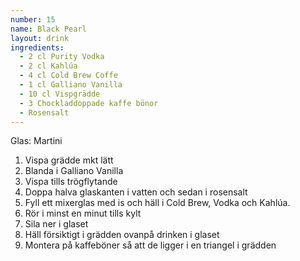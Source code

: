 ```yaml
---
number: 15
name: Black Pearl 
layout: drink
ingredients: 
  - 2 cl Purity Vodka 
  - 2 cl Kahlúa  
  - 4 cl Cold Brew Coffe 
  - 1 cl Galliano Vanilla
  - 10 cl Vispgrädde  
  - 3 Chockladdoppade kaffe bönor  
  - Rosensalt
---
```



Glas: Martini

1) Vispa grädde mkt lätt  
2) Blanda i Galliano Vanilla  
3) Vispa tills trögflytande  
4) Doppa halva glaskanten i vatten och sedan i rosensalt  
5) Fyll ett mixerglas med is och häll i Cold Brew, Vodka och Kahlúa.  
6) Rör i minst en  minut tills kylt  
7) Sila ner i glaset  
8) Häll försiktigt i grädden ovanpå drinken i glaset  
9) Montera på kaffeböner så att de ligger i en triangel i grädden  
